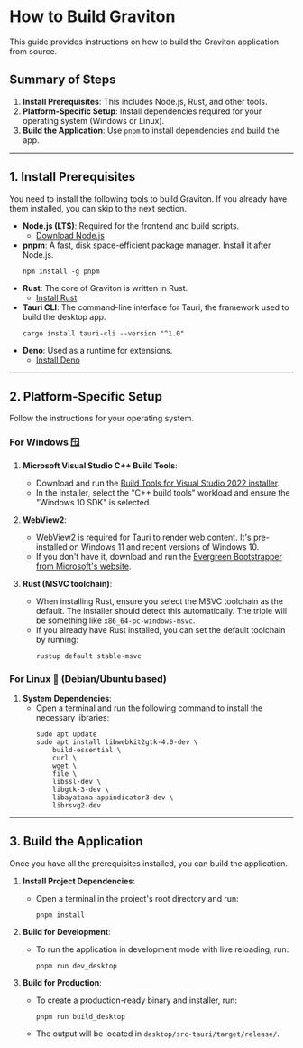# How to Build Graviton

This guide provides instructions on how to build the Graviton application from source.

## Summary of Steps

1.  **Install Prerequisites**: This includes Node.js, Rust, and other tools.
2.  **Platform-Specific Setup**: Install dependencies required for your operating system (Windows or Linux).
3.  **Build the Application**: Use `pnpm` to install dependencies and build the app.

---

## 1. Install Prerequisites

You need to install the following tools to build Graviton. If you already have them installed, you can skip to the next section.

-   **Node.js (LTS)**: Required for the frontend and build scripts.
    -   [Download Node.js](https://nodejs.org/)
-   **pnpm**: A fast, disk space-efficient package manager. Install it after Node.js.
    ```shell
    npm install -g pnpm
    ```
-   **Rust**: The core of Graviton is written in Rust.
    -   [Install Rust](https://www.rust-lang.org/tools/install)
-   **Tauri CLI**: The command-line interface for Tauri, the framework used to build the desktop app.
    ```shell
    cargo install tauri-cli --version "^1.0"
    ```
-   **Deno**: Used as a runtime for extensions.
    -   [Install Deno](https://deno.land/#installation)

---

## 2. Platform-Specific Setup

Follow the instructions for your operating system.

### For Windows 🪟

1.  **Microsoft Visual Studio C++ Build Tools**:
    -   Download and run the [Build Tools for Visual Studio 2022 installer](https://visualstudio.microsoft.com/visual-studio-build-tools/).
    -   In the installer, select the "C++ build tools" workload and ensure the "Windows 10 SDK" is selected.

2.  **WebView2**:
    -   WebView2 is required for Tauri to render web content. It's pre-installed on Windows 11 and recent versions of Windows 10.
    -   If you don't have it, download and run the [Evergreen Bootstrapper from Microsoft's website](https://developer.microsoft.com/en-us/microsoft-edge/webview2/#download-section).

3.  **Rust (MSVC toolchain)**:
    -   When installing Rust, ensure you select the MSVC toolchain as the default. The installer should detect this automatically. The triple will be something like `x86_64-pc-windows-msvc`.
    -   If you already have Rust installed, you can set the default toolchain by running:
        ```shell
        rustup default stable-msvc
        ```

### For Linux 🐧 (Debian/Ubuntu based)

1.  **System Dependencies**:
    -   Open a terminal and run the following command to install the necessary libraries:
        ```shell
        sudo apt update
        sudo apt install libwebkit2gtk-4.0-dev \
            build-essential \
            curl \
            wget \
            file \
            libssl-dev \
            libgtk-3-dev \
            libayatana-appindicator3-dev \
            librsvg2-dev
        ```

---

## 3. Build the Application

Once you have all the prerequisites installed, you can build the application.

1.  **Install Project Dependencies**:
    -   Open a terminal in the project's root directory and run:
        ```shell
        pnpm install
        ```

2.  **Build for Development**:
    -   To run the application in development mode with live reloading, run:
        ```shell
        pnpm run dev_desktop
        ```

3.  **Build for Production**:
    -   To create a production-ready binary and installer, run:
        ```shell
        pnpm run build_desktop
        ```
    -   The output will be located in `desktop/src-tauri/target/release/`. 